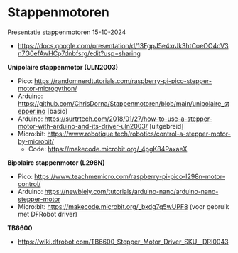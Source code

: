 # Stappenmotoren
Presentatie stappenmotoren 15-10-2024  
+ https://docs.google.com/presentation/d/13FgpJ5e4xrJk3htCoeOO4oV3n7G0efAwHCp7dnbfsrg/edit?usp=sharing

  
**Unipolaire stappenmotor (ULN2003)**   
+ Pico: https://randomnerdtutorials.com/raspberry-pi-pico-stepper-motor-micropython/  
+ Arduino: https://github.com/ChrisDorna/Stappenmotoren/blob/main/unipolaire_stepper.ino [basic]  
+ Arduino: https://surtrtech.com/2018/01/27/how-to-use-a-stepper-motor-with-arduino-and-its-driver-uln2003/ [uitgebreid]  
+ Micro:bit: https://www.robotique.tech/robotics/control-a-stepper-motor-by-microbit/  
    + Code: https://makecode.microbit.org/_4pgK84PaxaeX  

**Bipolaire stappenmotor (L298N)**  
+ Pico: https://www.teachmemicro.com/raspberry-pi-pico-l298n-motor-control/  
+ Arduino: https://newbiely.com/tutorials/arduino-nano/arduino-nano-stepper-motor
+ Micro:bit: https://makecode.microbit.org/_bxdg7q5wUPF8 (voor gebruik met DFRobot driver) 

**TB6600**  
+ https://wiki.dfrobot.com/TB6600_Stepper_Motor_Driver_SKU__DRI0043
